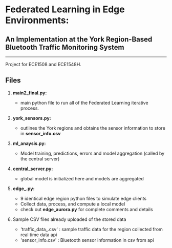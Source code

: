 # Federated Learning in Edge Environments:
## An Implementation at the York Region-Based Bluetooth Traffic Monitoring System
--- 
Project for ECE1508 and ECE1548H. 

## Files

1. **main2_final.py:**
    - main python file to run all of the Federated Learning iterative process. 

2. **york_sensors.py:**
    - outlines the York regions and obtains the sensor information to store in __sensor_info.csv__

3. **ml_anaysis.py:**
    - Model training, predictions, errors and model aggregation (called by the central server)

4. **central_server.py:**
    - global model is initialized here and models are aggregated 

5. **edge_<region>.py:**
    - 9 identical edge region python files to simulate edge clients
    - Collect data, process, and compute a local model
    - check out **edge_aurora.py** for complete comments and details
  
6. Sample CSV files already uploaded of the stored data
    - 'traffic_data_<region>.csv' : sample traffic data for the region collected from real time data api
    - 'sensor_info.csv' : Bluetooth sensor information in csv from api
